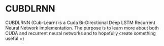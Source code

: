 # CUBDLRNN
CUBDLRNN (Cub-Learn) is a Cuda Bi-Directional Deep LSTM Recurrent Neural Network implementation. The purpose is to learn more about both CUDA and recurrent neural networks and to hopefully create something useful =) 
